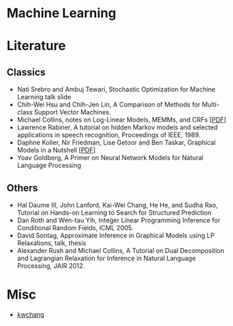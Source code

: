 # Machine Learning

# Literature

## Classics

 - Nati Srebro and Ambuj Tewari, Stochastic Optimization for Machine Learning talk slide
 - Chih-Wei Hsu and Chih-Jen Lin, A Comparison of Methods for Multi-class Support Vector Machines.
 - Michael Collins, notes on Log-Linear Models, MEMMs, and CRFs [[PDF](http://www.cs.columbia.edu/~mcollins/crf.pdf)]
  - Lawrence Rabiner, A tutorial on hidden Markov models and selected applications in speech recognition, Proceedings of IEEE, 1989.
 - Daphne Koller, Nir Friedman, Lise Getoor and Ben Taskar, Graphical Models in a Nutshell [[PDF](http://ai.stanford.edu/~koller/Papers/Koller%2Bal:SRL07.pdf)]
 - Yoav Goldberg, A Primer on Neural Network Models for Natural Language Processing


## Others 
 
 - Hal Daume III, John Lanford, Kai-Wei Chang, He He, and Sudha Rao, Tutorial on Hands-on Learning to Search for Structured Prediction
 - Dan Roth and Wen-tau Yih, Integer Linear Programming Inference for Conditional Random Fields, ICML 2005.
 - David Sontag, Approximate Inference in Graphical Models using LP Relaxations, talk, thesis
 - Alexander Rush and Michael Collins, A Tutorial on Dual Decomposition and Lagrangian Relaxation for Inference in Natural Language Processing, JAIR 2012.
 

# Misc
 
 - [kwchang](http://web.cs.ucla.edu/~kwchang/teaching/SL17/resources.html)